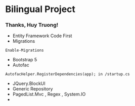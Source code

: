 # Bilingual Project
### Thanks, Huy Truong!

* Entity Framework Code First
* Migrations
```
Enable-Migrations
```
* Bootstrap 5
* Autofac
```
AutofacHelper.RegisterDependencies(app); in /startup.cs
```
* JQuery.BlockUI
* Generic Repository
* PagedList.Mvc , Regex , System.IO
* 
